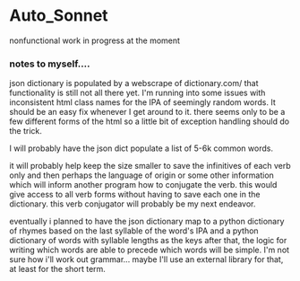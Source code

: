 # Auto_Sonnet

nonfunctional work in progress at the moment

### notes to myself....

json dictionary is populated by a webscrape of dictionary.com/ that functionality is still not all there yet. I'm running into some issues with inconsistent html
class names for the IPA of seemingly random words. It should be an easy fix whenever I get around to it. there seems only to be a few different forms of the html
so a little bit of exception handling should do the trick.

I will probably have the json dict populate a list of 5-6k common words. 

it will probably help keep the size smaller to save the infinitives of each verb only and then perhaps the language of origin or some other information which will 
inform another program how to conjugate the verb. this would give access to all verb forms without having to save each one in the dictionary. this verb conjugator 
will probably be my next endeavor.

eventually i planned to have the json dictionary map to a python dictionary of rhymes based on the last syllable of the word's IPA and a python dictionary of 
words with syllable lengths as the keys after that, the logic for writing which words are able to precede which words will be simple. I'm not sure how i'll work out 
grammar... maybe I'll use an external library for that, at least for the short term.
